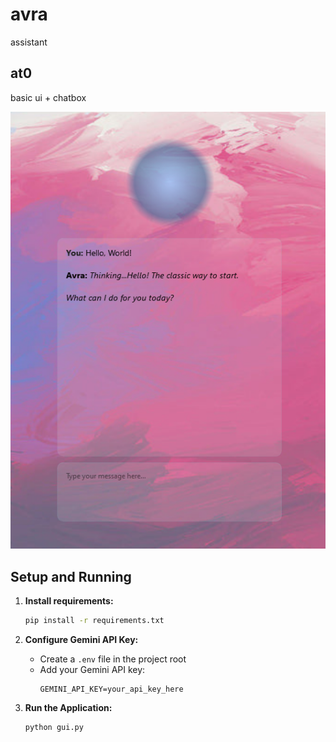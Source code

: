 # avra
assistant

## at0
basic ui + chatbox

![avra0-1](avra0-1.png)


## Setup and Running

1. **Install requirements:**
   ```bash
   pip install -r requirements.txt
   ```

2. **Configure Gemini API Key:**
   - Create a `.env` file in the project root
   - Add your Gemini API key:
     ```
     GEMINI_API_KEY=your_api_key_here
     ```

3. **Run the Application:**
   ```bash
   python gui.py
   ```